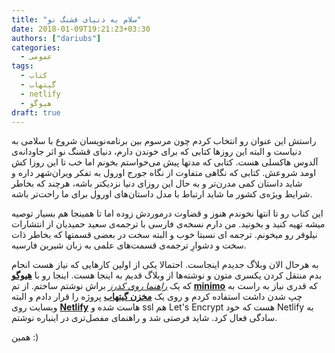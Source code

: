 ```yaml
---
title: "سلام به دنیای قشنگ نو"
date: 2018-01-09T19:21:23+03:30
authors: ["dariubs"]
categories:
  - عمومی
tags:
  - کتاب
  - گیتهاب
  - netlify
  - هیوگو
draft: true
---
```

راستش این عنوان رو انتخاب کردم چون مرسوم بین برنامه‌نویسان شروع با سلامی به دنیاست و البته این روزها کتابی که برای خوندن دارم، دنیای قشنگ نو اثر جاودانه‌ی آلدوس هاکسلی هست. کتابی که مدتها پیش می‌خواستم بخونم اما خب تا این روزا کش اومد شروعش. کتابی که نگاهی متفاوت از نگاه جورج اورول به تفکر ویران‌شهر داره و شاید داستان کمی مدرن‌تر و به حال این روزای دنیا نزدیکتر باشه، هرچند که بخاطر شرایط ویژه‌ی کشور ما شاید ارتباط با مدل داستان‌های اورول برای ما راحت‌تر باشه.

این کتاب رو تا انتها نخوندم هنوز و قضاوت درموردش زوده اما تا همینجا هم بسیار توصیه میشه تهیه کنید و بخونید. من دارم نسخه‌ی فارسی با ترجمه‌ی سعید حمیدیان از انتشارات نیلوفر رو میخونم. ترجمه ای نسبتا خوب و البته سخت در بعضی قسمتها که بخاطر ذات سخت و دشوار‌ِ ترجمه‌ی قسمت‌های علمی به زبان شیرین فارسیه.

به هرحال الان وبلاگ جدیدم اینجاست. احتمالا یکی از اولین کارهایی که نیاز هست انجام بدم منتقل کردن یکسری متون و نوشته‌ها از وبلاگ قدیم به اینجا هست. اینجا رو با **[هیوگو](https://gohugo.io)** که یک  *[راهنما روی کدرز](http://coderz.ir/go-hugo)* براش نوشتم ساختم. از تم **[minimo](https://minimo.netlify.com/)** که قدری نیاز به راست به چپ شدن داشت استفاده کردم و روی یک **[مخزن گیتهاب](https://github.com/dariubs/dariush)** پروژه را قرار دادم و البته وبسایت روی **[Netlify](https://www.netlify.com)** هاست شده و ssl هم Let's Encrypt هست که خود Netlify به سادگی فعال کرد. شاید فرصتی شد و راهنمای مفصل‌تری در اینباره نوشتم.

همین :)
